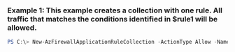 ### Example 1: This example creates a collection with one rule. All traffic that matches the conditions identified in $rule1 will be allowed.
```powershell
PS C:\> New-AzFirewallApplicationRuleCollection -ActionType Allow -Name MyAppRuleCollection -Priority 100 -Rule $appRule
```

